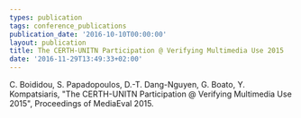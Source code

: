```yaml
---
types: publication
tags: conference_publications
publication_date: '2016-10-10T00:00:00'
layout: publication
title: The CERTH-UNITN Participation @ Verifying Multimedia Use 2015
date: '2016-11-29T13:49:33+02:00'
---
```

<p>C. Boididou, S. Papadopoulos, D.-T. Dang-Nguyen, G. Boato, Y. Kompatsiaris, "The CERTH-UNITN Participation @ Verifying Multimedia Use 2015", Proceedings of MediaEval 2015.</p>
